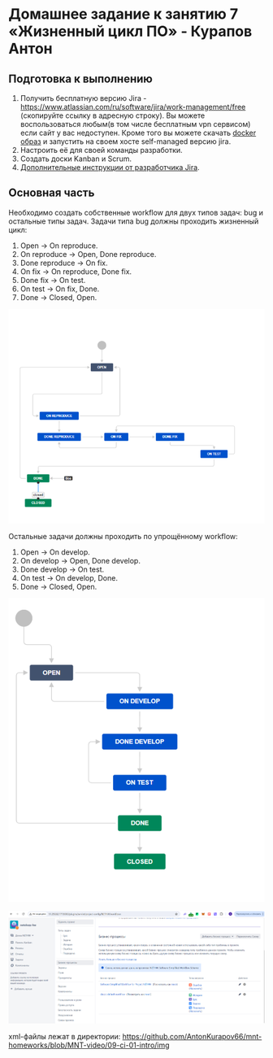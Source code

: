 # Домашнее задание к занятию 7 «Жизненный цикл ПО» - Курапов Антон

## Подготовка к выполнению

1. Получить бесплатную версию Jira - https://www.atlassian.com/ru/software/jira/work-management/free (скопируйте ссылку в адресную строку). Вы можете воспользоваться любым(в том числе бесплатным vpn сервисом) если сайт у вас недоступен. Кроме того вы можете скачать [docker образ](https://hub.docker.com/r/atlassian/jira-software/#) и запустить на своем хосте self-managed версию jira.
2. Настроить её для своей команды разработки.
3. Создать доски Kanban и Scrum.
4. [Дополнительные инструкции от разработчика Jira](https://support.atlassian.com/jira-cloud-administration/docs/import-and-export-issue-workflows/).

## Основная часть

Необходимо создать собственные workflow для двух типов задач: bug и остальные типы задач. Задачи типа bug должны проходить жизненный цикл:

1. Open -> On reproduce.
2. On reproduce -> Open, Done reproduce.
3. Done reproduce -> On fix.
4. On fix -> On reproduce, Done fix.
5. Done fix -> On test.
6. On test -> On fix, Done.
7. Done -> Closed, Open.

![alt text](https://github.com/AntonKurapov66/mnt-homeworks/blob/MNT-video/09-ci-01-intro/img/01_1.PNG)

Остальные задачи должны проходить по упрощённому workflow:

1. Open -> On develop.
2. On develop -> Open, Done develop.
3. Done develop -> On test.
4. On test -> On develop, Done.
5. Done -> Closed, Open.

![alt text](https://github.com/AntonKurapov66/mnt-homeworks/blob/MNT-video/09-ci-01-intro/img/01_2.PNG)

![alt text](https://github.com/AntonKurapov66/mnt-homeworks/blob/MNT-video/09-ci-01-intro/img/01_3.PNG)

xml-файлы лежат в директории: 
https://github.com/AntonKurapov66/mnt-homeworks/blob/MNT-video/09-ci-01-intro/img
